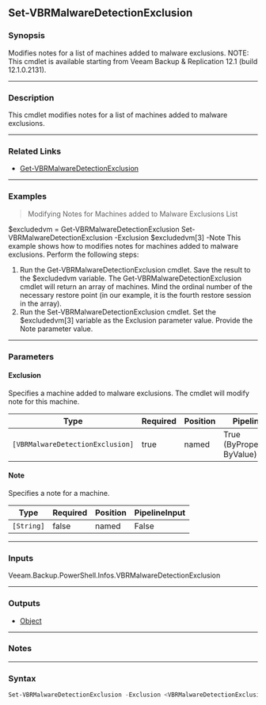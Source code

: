 Set-VBRMalwareDetectionExclusion
--------------------------------

### Synopsis
Modifies notes for a list of machines added to malware exclusions.
NOTE: This cmdlet is available starting from Veeam Backup & Replication 12.1 (build 12.1.0.2131).

---

### Description

This cmdlet modifies notes for a list of machines added to malware exclusions.

---

### Related Links
* [Get-VBRMalwareDetectionExclusion](Get-VBRMalwareDetectionExclusion)

---

### Examples
> Modifying Notes for Machines added to Malware Exclusions List

$excludedvm = Get-VBRMalwareDetectionExclusion
Set-VBRMalwareDetectionExclusion -Exclusion $excludedvm[3] -Note
This example shows how to modifies notes for machines added to malware exclusions.
Perform the following steps:
1. Run the Get-VBRMalwareDetectionExclusion cmdlet. Save the result to the $excludedvm variable.
The Get-VBRMalwareDetectionExclusion cmdlet will return an array of machines. Mind the ordinal number of the necessary restore point (in our example, it is the fourth restore session in the array).
2. Run the Set-VBRMalwareDetectionExclusion cmdlet. Set the $excludedvm[3] variable as the Exclusion parameter value. Provide the Note parameter value.

---

### Parameters
#### **Exclusion**
Specifies a machine added to malware exclusions. The cmdlet will modify note for this machine.

|Type                            |Required|Position|PipelineInput                 |
|--------------------------------|--------|--------|------------------------------|
|`[VBRMalwareDetectionExclusion]`|true    |named   |True (ByPropertyName, ByValue)|

#### **Note**
Specifies a note for a machine.

|Type      |Required|Position|PipelineInput|
|----------|--------|--------|-------------|
|`[String]`|false   |named   |False        |

---

### Inputs
Veeam.Backup.PowerShell.Infos.VBRMalwareDetectionExclusion

---

### Outputs
* [Object](https://learn.microsoft.com/en-us/dotnet/api/System.Object)

---

### Notes

---

### Syntax
```PowerShell
Set-VBRMalwareDetectionExclusion -Exclusion <VBRMalwareDetectionExclusion> [-Note <String>] [<CommonParameters>]
```
